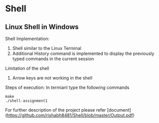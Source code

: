 # Shell
## Linux Shell in Windows

Shell Implementation:
1. Shell similar to the Linux Terminal
2. Additional History command is implemented to display the previously typed commands in the current session

Limitation of the shell
1. Arrow keys are not working in the shell

Steps of execution: 
In termianl type the following commands
```
make
./shell-assignment1
```

For further description of the project please refer [document] (https://github.com/rishabh8481/Shell/blob/master/Output.pdf)

